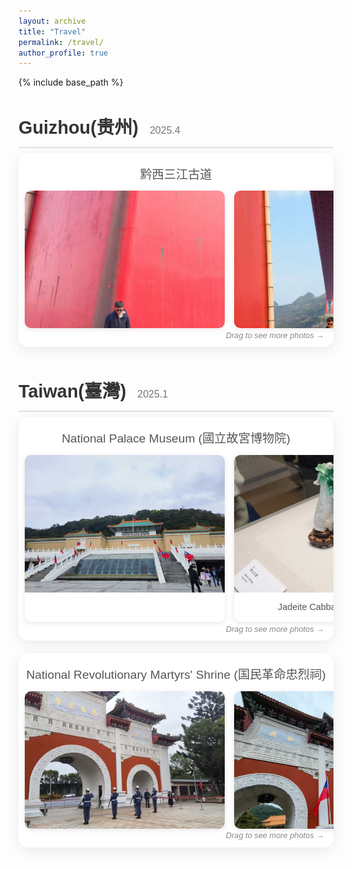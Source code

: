 ```yaml
---
layout: archive
title: "Travel"
permalink: /travel/
author_profile: true
---
```


{% include base_path %}

<!-- The following code adds custom styles for the travel sliders. -->
<style>
  /* Google Fonts for a nicer look */
  @import url('https://fonts.googleapis.com/css2?family=Poppins:wght@300;400;600&display=swap');

  /* Use a class to scope the styles to the travel page content */
  .travel-log-container {
    font-family: 'Poppins', sans-serif;
    color: #333;
    line-height: 1.6;
    margin-top: 2rem;
  }

  .trip-section {
    margin-bottom: 3rem;
  }

  .trip-section h2 {
    font-size: 1.8rem;
    font-weight: 600;
    margin-bottom: 0.5rem;
    border-bottom: 2px solid #e0e0e0;
    padding-bottom: 0.5rem;
  }
  
  .trip-section h2 .trip-date {
      font-size: 1rem;
      font-weight: 300;
      color: #777;
      margin-left: 10px;
  }

  .slider-title {
    font-size: 1.2rem;
    font-weight: 500;
    margin: 10px 0;
    color: #555;
    text-align: center;
  }

  .slider-container {
    position: relative;
    overflow: hidden;
    padding: 10px;
    background: #ffffff;
    border-radius: 15px;
    box-shadow: 0 5px 20px rgba(0,0,0,0.08);
    cursor: grab;
    margin-bottom: 20px; /* 添加底部间距 */
  }

  .slider-container.active {
    cursor: grabbing;
  }

  .slider-track {
    display: flex;
    gap: 15px;
    user-select: none;
    padding-bottom: 20px; /* 为提示文字留出空间 */
  }

  .photo-card {
    flex: 0 0 320px; /* 增加卡片宽度，从280px改为320px */
    background: #fff;
    border-radius: 10px;
    overflow: hidden;
    box-shadow: 0 2px 8px rgba(0,0,0,0.1);
    transition: transform 0.3s ease;
  }
  
  .photo-card:hover {
      transform: translateY(-3px);
  }

  .photo-card img {
    width: 100%;
    height: 220px; /* 增加图片高度，从180px改为220px */
    object-fit: cover;
    display: block;
  }

  .photo-card .caption {
    padding: 12px;
    text-align: center;
  }
  
  .photo-card p {
    margin: 0;
    font-size: 0.9rem;
    color: #555;
  }
  
  .drag-hint {
      position: absolute;
      bottom: 8px;
      right: 15px;
    color: #888;
    font-size: 0.8rem;
      font-style: italic;
  }
</style>

<!-- This is the main HTML content for your travel page. -->
<div class="travel-log-container">

   <div class="trip-section">
    <h2>Guizhou(贵州) <span class="trip-date">2025.4</span></h2>
    <div class="slider-container">
      <h3 class="slider-title">黔西三江古道</h3>
      <div class="slider-track">
        <div class="photo-card">
          <img src="/images/travel/guizhou/guizhou1.jpg" alt="">
        </div>
        <div class="photo-card">
          <img src="/images/travel/guizhou/guizhou2.jpg" alt="">
        </div>
        <div class="photo-card">
          <img src="/images/travel/guizhou/guizhou3.jpg" alt="">
        </div>
        <div class="photo-card">
          <img src="/images/travel/guizhou/guizhou4.jpg" alt="">
        </div>
        <div class="photo-card">
          <img src="/images/travel/guizhou/guizhou5.jpg" alt="">
        </div>
        <div class="photo-card">
          <img src="/images/travel/guizhou/guizhou6.jpg" alt="">
        </div>
        <div class="photo-card">
          <img src="/images/travel/guizhou/guizhou7.jpg" alt="">
        </div>
        <div class="photo-card">
          <img src="/images/travel/guizhou/guizhou8.jpg" alt="">
        </div>
        <div class="photo-card">
          <img src="/images/travel/guizhou/guizhou9.jpg" alt="">
        </div>
      </div>
      <div class="drag-hint">Drag to see more photos →</div>
    </div>
        </div>

  <div class="trip-section">
    <h2>Taiwan(臺灣) <span class="trip-date">2025.1</span></h2>
    <div class="slider-container">
      <h3 class="slider-title">National Palace Museum (國立故宮博物院)</h3>
      <div class="slider-track">
        <!-- Add photos for this trip here -->
        <div class="photo-card">
          <img src="/images/travel/taiwan/taiwan1.jpg" alt="National Palace Museum">
          <!-- <div class="caption"><p>National Palace Museum (國立故宮博物院)</p></div> -->
        </div>
        <div class="photo-card">
          <img src="/images/travel/taiwan/taiwan2.jpg" alt="Jadeite Cabbage">
          <div class="caption"><p>Jadeite Cabbage (翠玉白菜)</p></div>
        </div>
        </div>
      <div class="drag-hint">Drag to see more photos →</div>
      </div>
    <div class="slider-container">
      <h3 class="slider-title">National Revolutionary Martyrs' Shrine (国民革命忠烈祠)</h3>
      <div class="slider-track">
        <!-- Add photos for this trip here -->
        <div class="photo-card">
          <img src="/images/travel/taiwan/taiwan11.jpg" alt="National Revolutionary Martyrs' Shrine">
          <!-- <div class="caption"><p>National Revolutionary Martyrs' Shrine (国民革命忠烈祠)</p></div> -->
        </div>
        <div class="photo-card">
          <img src="/images/travel/taiwan/taiwan12.jpg" alt="National Revolutionary Martyrs' Shrine">
          <!-- <div class="caption"><p>National Revolutionary Martyrs' Shrine (国民革命忠烈祠)</p></div> -->
        </div>
        <div class="photo-card">
          <img src="/images/travel/taiwan/taiwan13.jpg" alt="National Revolutionary Martyrs' Shrine">
          <!-- <div class="caption"><p></p></div> -->
      </div>
      </div>
      <div class="drag-hint">Drag to see more photos →</div>
  </div>
    <!-- New Slider Container -->
    <!-- <div class="slider-container">
      <h3 class="slider-title">Natural Landscapes</h3>
      <div class="slider-track">
        <div class="photo-card">
          <img src="/images/travel/taiwan/taiwan3.jpg" alt="Taroko Gorge">
          <div class="caption"><p>Taroko Gorge (太魯閣峽谷)</p></div>
  </div>
        <div class="photo-card">
          <img src="/images/travel/taiwan/taiwan4.jpg" alt="Sun Moon Lake">
          <div class="caption"><p>Sun Moon Lake (日月潭)</p></div>
</div>
      </div>
      <div class="drag-hint">Drag to see more photos →</div>
    </div> -->

  </div>

  <!-- To add a new trip, copy an entire .trip-section block and paste it here. -->

</div>

<!-- This script enables the drag-to-scroll functionality for all sliders. -->
<script>
  // Ensure the script runs after the page is fully loaded.
  document.addEventListener('DOMContentLoaded', (event) => {
    const sliders = document.querySelectorAll('.slider-container');

    sliders.forEach(slider => {
      let isDown = false;
      let startX;
      let scrollLeft;

      slider.addEventListener('mousedown', (e) => {
        isDown = true;
        slider.classList.add('active');
        startX = e.pageX - slider.offsetLeft;
        scrollLeft = slider.scrollLeft;
      });

      slider.addEventListener('mouseleave', () => {
        isDown = false;
        slider.classList.remove('active');
      });

      slider.addEventListener('mouseup', () => {
        isDown = false;
        slider.classList.remove('active');
      });

      slider.addEventListener('mousemove', (e) => {
        if (!isDown) return;
        e.preventDefault();
        const x = e.pageX - slider.offsetLeft;
        const walk = (x - startX) * 2; // Adjust scroll speed here
        slider.scrollLeft = scrollLeft - walk;
      });
    });
  });
</script>